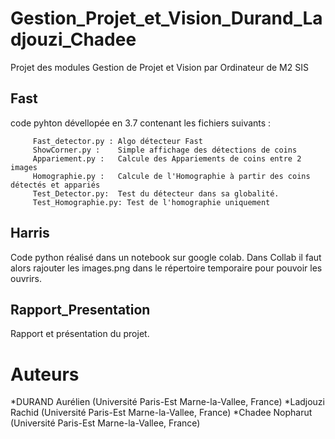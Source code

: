 # Gestion_Projet_et_Vision_Durand_Ladjouzi_Chadee

Projet des modules Gestion de Projet et Vision par Ordinateur de M2 SIS

## Fast
code pyhton dévellopée en 3.7 contenant les fichiers suivants :

         Fast_detector.py : Algo détecteur Fast
         ShowCorner.py :    Simple affichage des détections de coins
         Appariement.py :   Calcule des Appariements de coins entre 2 images
         Homographie.py :   Calcule de l'Homographie à partir des coins détectés et appariés
         Test_Detector.py:  Test du détecteur dans sa globalité.
         Test_Homographie.py: Test de l'homographie uniquement
       
## Harris  
Code python réalisé dans un notebook sur google colab. Dans Collab il faut alors rajouter les images.png dans le répertoire                temporaire pour pouvoir les ouvrirs.

## Rapport_Presentation 
Rapport et présentation du projet.

# Auteurs
*DURAND Aurélien (Université Paris-Est Marne-la-Vallee, France)
*Ladjouzi Rachid (Université Paris-Est Marne-la-Vallee, France)
*Chadee Nopharut (Université Paris-Est Marne-la-Vallee, France)
